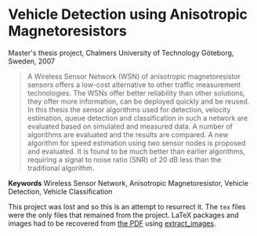 # Vehicle Detection using Anisotropic Magnetoresistors
Master's thesis project, Chalmers University of Technology
Göteborg, Sweden, 2007

> A Wireless Sensor Network (WSN) of anisotropic magnetoresistor sensors offers a low-cost alternative
to other traffic measurement technologies. The WSNs offer better reliability than other
solutions, they offer more information, can be deployed quickly and be reused. In this thesis the
sensor algorithms used for detection, velocity estimation, queue detection and classification in
such a network are evaluated based on simulated and measured data. A number of algorithms are
evaluated and the results are compared. A new algorithm for speed estimation using two sensor
nodes is proposed and evaluated. It is found to be much better than earlier algorithms, requiring
a signal to noise ratio (SNR) of 20 dB less than the traditional algorithm.

**Keywords** Wireless Sensor Network, Anisotropic Magnetoresistor, Vehicle Detection, Vehicle
Classification

This project was lost and so this is an attempt to resurrect it. 
The `tex` files were the only files that remained from the project. LaTeX packages and images had to be recovered from [the PDF](https://www.google.se/url?sa=t&rct=j&q=&esrc=s&source=web&cd=1&cad=rja&uact=8&sqi=2&ved=0ahUKEwilrZaN7sLRAhVG_SwKHQldDzkQFggaMAA&url=http%3A%2F%2Fpublications.lib.chalmers.se%2Frecords%2Ffulltext%2F70865.pdf&usg=AFQjCNHpUYM8dIm8N8GjDdl59emnOM6K_Q&sig2=LsMaISIvMW6iBpcPO0zJOQ&bvm=bv.144224172,d.bGg) using [extract_images](https://github.com/martisak/extract_images).
